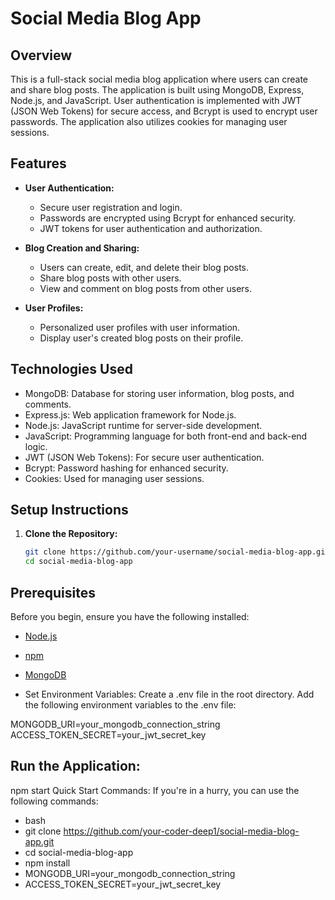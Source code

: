 # Social Media Blog App

## Overview

This is a full-stack social media blog application where users can create and share blog posts. The application is built using MongoDB, Express, Node.js, and JavaScript. User authentication is implemented with JWT (JSON Web Tokens) for secure access, and Bcrypt is used to encrypt user passwords. The application also utilizes cookies for managing user sessions.

## Features

- **User Authentication:**

  - Secure user registration and login.
  - Passwords are encrypted using Bcrypt for enhanced security.
  - JWT tokens for user authentication and authorization.

- **Blog Creation and Sharing:**

  - Users can create, edit, and delete their blog posts.
  - Share blog posts with other users.
  - View and comment on blog posts from other users.

- **User Profiles:**
  - Personalized user profiles with user information.
  - Display user's created blog posts on their profile.

## Technologies Used

- MongoDB: Database for storing user information, blog posts, and comments.
- Express.js: Web application framework for Node.js.
- Node.js: JavaScript runtime for server-side development.
- JavaScript: Programming language for both front-end and back-end logic.
- JWT (JSON Web Tokens): For secure user authentication.
- Bcrypt: Password hashing for enhanced security.
- Cookies: Used for managing user sessions.

## Setup Instructions

1. **Clone the Repository:**
   ```bash
   git clone https://github.com/your-username/social-media-blog-app.git
   cd social-media-blog-app
   ```

## Prerequisites

Before you begin, ensure you have the following installed:

- [Node.js](https://nodejs.org/)
- [npm](https://www.npmjs.com/)
- [MongoDB](https://www.mongodb.com/)

- Set Environment Variables:
  Create a .env file in the root directory.
  Add the following environment variables to the .env file:

MONGODB_URI=your_mongodb_connection_string
ACCESS_TOKEN_SECRET=your_jwt_secret_key

## Run the Application:

npm start
Quick Start Commands:
If you're in a hurry, you can use the following commands:

- bash
- git clone https://github.com/your-coder-deep1/social-media-blog-app.git
- cd social-media-blog-app
- npm install
- MONGODB_URI=your_mongodb_connection_string
- ACCESS_TOKEN_SECRET=your_jwt_secret_key
